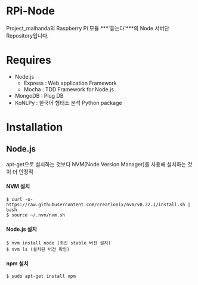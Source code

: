 # RPi-Node
Project_malhanda의 Raspberry Pi 모듈 ***'듣는다'***의 Node 서버단 Repository입니다.

# Requires
* Node.js
	* Express : Web application Framework
	* Mocha : TDD Framework for Node.js
* MongoDB : Plug DB
* KoNLPy : 한국어 형태소 분석 Python package

# Installation
## Node.js
apt-get으로 설치하는 것보다 NVM(Node Version Manager)를 사용해 설치하는 것이 더 안정적

#### NVM 설치

	$ curl -o- https://raw.githubusercontent.com/creationix/nvm/v0.32.1/install.sh | bash
	$ source ~/.nvm/nvm.sh	

#### Node.js 설치
	$ nvm install node (최신 stable 버전 설치)
	$ nvm ls (설치된 버전 확인)
	
#### npm 설치
	$ sudo apt-get install npm
	